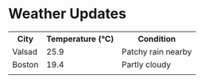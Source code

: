 # Weather Updates

<!-- WEATHER-UPDATE-START -->
<table><tr><th>City</th><th>Temperature (°C)</th><th>Condition</th></tr><tr><td>Valsad</td><td>25.9</td><td>Patchy rain nearby</td></tr><tr><td>Boston</td><td>19.4</td><td>Partly cloudy</td></tr><tr><td></td><td></td><td></td></tr></table>
<!-- WEATHER-UPDATE-END -->
